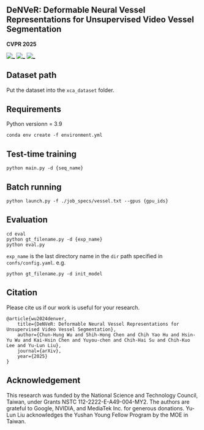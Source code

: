 ## DeNVeR: Deformable Neural Vessel Representations for Unsupervised Video Vessel Segmentation
**CVPR 2025**

[![_](https://img.shields.io/badge/Project%20Page-DeNveR-orange)](https://kirito878.github.io/DeNVeR/) 
[![_](https://img.shields.io/badge/arXiv-2406.01591-b31b1b.svg)](https://arxiv.org/abs/2406.01591) 
[![_](https://colab.research.google.com/assets/colab-badge.svg)](https://colab.research.google.com/drive/1IYGiJECwAaoLPq7KGHQE_dvtrdHz9fUA?authuser=2&hl=zh-tw#scrollTo=n1ppvOhqbRkV)
## Dataset path 
Put the dataset into the `xca_dataset` folder.

## Requirements
Python versionn = 3.9
```
conda env create -f environment.yml
```

## Test-time training
```
python main.py -d {seq_name}
```

## Batch running
```
python launch.py -f ./job_specs/vessel.txt --gpus {gpu_ids}
```

## Evaluation
```
cd eval
python gt_filename.py -d {exp_name}
python eval.py
```
`exp_name` is the last directory name in the `dir` path specified in `confs/config.yaml`.
e.g. 
```
python gt_filename.py -d init_model
```


## Citation

Please cite us if our work is useful for your research.

```
@article{wu2024denver,
    title={DeNVeR: Deformable Neural Vessel Representations for Unsupervised Video Vessel Segmentation},
    author={Chun-Hung Wu and Shih-Hong Chen and Chih Yao Hu and Hsin-Yu Wu and Kai-Hsin Chen and Yuyou-chen and Chih-Hai Su and Chih-Kuo Lee and Yu-Lun Liu},
    journal={arXiv},
    year={2025}
}
```


## Acknowledgement

This research was funded by the National Science and Technology Council, Taiwan, under Grants NSTC 112-2222-E-A49-004-MY2. The authors are grateful to Google, NVIDIA, and MediaTek Inc. for generous donations. Yu-Lun Liu acknowledges the Yushan Young Fellow Program by the MOE in Taiwan.

